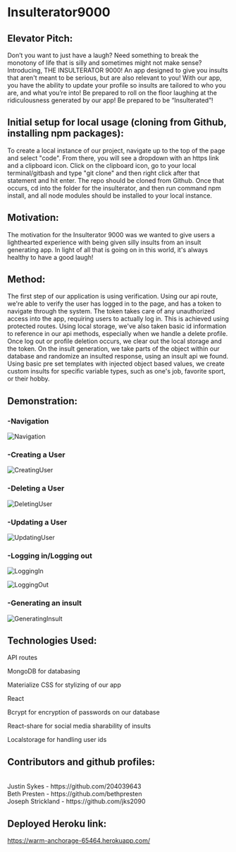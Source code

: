 # Insulterator9000

## Elevator Pitch: 

 Don’t you want to just have a laugh? Need something to break the monotony of life that is silly and sometimes might not make sense? Introducing, THE INSULTERATOR 9000! An app designed to give you insults that aren't meant to be serious, but are also relevant to you! With our app, you have the ability to update your profile so insults are tailored to who you are, and what you’re into! Be prepared to roll on the floor laughing at the ridiculousness generated by our app! Be prepared to be “Insulterated”! 

## Initial setup for local usage (cloning from Github, installing npm packages):

To create a local instance of our project, navigate up to the top of the page and select "code". From there, you will see a dropdown with an https link and a clipboard icon. Click on the clipboard icon, go to your local terminal/gitbash and type "git clone" and then right click after that statement and hit enter. The repo should be cloned from Github. Once that occurs, cd into the folder for the insulterator, and then run command npm install, and all node modules should be installed to your local instance. 

## Motivation:

The motivation for the Insulterator 9000 was we wanted to give users a lighthearted experience with being given silly insults from an insult generating app. In light of all that is going on in this world, it's always healthy to have a good laugh!


## Method: 

The first step of our application is using verification. Using our api route, we're able to verify the user has logged in to the page, and has a token to navigate through the system. The token takes care of any unauthorized access into the app, requiring users to actually log in. This is achieved using protected routes. Using local storage, we've also taken basic id information to reference in our api methods, especially when we handle a delete profile. Once log out or profile deletion occurs, we clear out the local storage and the token. On the insult generation, we take parts of the object within our database and randomize an insulted response, using an insult api we found. Using basic pre set templates with injected object based values, we create custom insults for specific variable types, such as one's job, favorite sport, or their hobby. 


## Demonstration:

### -Navigation

![Navigation]()

### -Creating a User

![CreatingUser]()

### -Deleting a User

![DeletingUser]()

### -Updating a User

![UpdatingUser]()

### -Logging in/Logging out

![LoggingIn]()

![LoggingOut]()

### -Generating an insult

![GeneratingInsult]()

## Technologies Used:

API routes

MongoDB for databasing

Materialize CSS for stylizing of our app

React

Bcrypt for encryption of passwords on our database

React-share for social media sharability of insults

Localstorage for handling user ids

## Contributors and github profiles:

<br>
Justin Sykes - https://github.com/204039643
<br>
Beth Presten - https://github.com/bethpresten 
<br>
Joseph Strickland - https://github.com/jks2090

## Deployed Heroku link:

https://warm-anchorage-65464.herokuapp.com/
